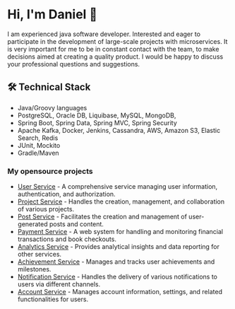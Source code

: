 # Hi, I'm Daniel 👋
I am experienced java software developer. Interested and eager to participate in the development of large-scale projects with microservices. It is very important for me to be in constant contact with the team, to make decisions aimed at creating a quality product. I would be happy to discuss your professional questions and suggestions.

## 🛠 Technical Stack
*   Java/Groovy languages
*   PostgreSQL, Oracle DB, Liquibase, MySQL, MongoDB,
*   Spring Boot, Spring Data, Spring MVC, Spring Security
*   Apache Kafka, Docker, Jenkins, Cassandra, AWS, Amazon S3, Elastic Search, Redis
*   JUnit, Mockito
*   Gradle/Maven

### My opensource projects
* [User Service](https://github.com/CorporationX/user_service/tree/basilisk-master-bc4) - A comprehensive service managing user information, authentication, and authorization.
* [Project Service](https://github.com/CorporationX/project_service/tree/basilisk-master-bc4) - Handles the creation, management, and collaboration of various projects.
* [Post Service](https://github.com/CorporationX/post_service/tree/basilisk-master-bc4) - Facilitates the creation and management of user-generated posts and content.
* [Payment Service](https://github.com/CorporationX/payment_service/tree/basilisk-master-bc4) - A web system for handling and monitoring financial transactions and book checkouts.
* [Analytics Service](https://github.com/CorporationX/analytics_service/tree/basilisk-master-bc4) - Provides analytical insights and data reporting for other services.
* [Achievement Service](https://github.com/CorporationX/achievement_service/tree/basilisk-master-bc4) - Manages and tracks user achievements and milestones.
* [Notification Service](https://github.com/CorporationX/notification_service/tree/basilisk-master-bc4) - Handles the delivery of various notifications to users via different channels.
* [Account Service](https://github.com/CorporationX/account_service/tree/basilisk-master-bc4) - Manages account information, settings, and related functionalities for users.



